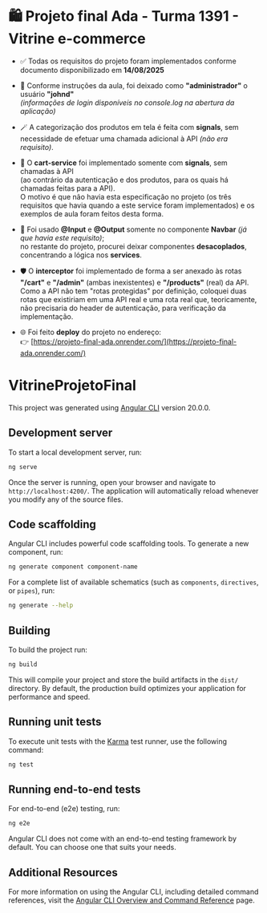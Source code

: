 # 🛍️ Projeto final Ada - Turma 1391 - Vitrine e-commerce

- ✅ Todas os requisitos do projeto foram implementados conforme documento disponibilizado em **14/08/2025**

- 👤 Conforme instruções da aula, foi deixado como **"administrador"** o usuário **"johnd"**  
  *(informações de login disponíveis no console.log na abertura da aplicação)*

- 🪄 A categorização dos produtos em tela é feita com **signals**, sem necessidade de efetuar uma chamada adicional à API *(não era requisito)*.

- 🛒 O **cart-service** foi implementado somente com **signals**, sem chamadas à API  
  (ao contrário da autenticação e dos produtos, para os quais há chamadas feitas para a API).  
  O motivo é que não havia esta especificação no projeto (os três requisitos que havia quando a este service foram implementados) e os exemplos de aula foram feitos desta forma.

- 🔄 Foi usado **@Input** e **@Output** somente no componente **Navbar** *(já que havia este requisito)*;  
  no restante do projeto, procurei deixar componentes **desacoplados**, concentrando a lógica nos **services**.

- 🛡️ O **interceptor** foi implementado de forma a ser anexado às rotas **"/cart"** e **"/admin"** (ambas inexistentes) e **"/products"** (real) da API.  
  Como a API não tem "rotas protegidas" por definição, coloquei duas rotas que existiriam em uma API real e uma rota real que, teoricamente, não precisaria do header de autenticação, para verificação da implementação.

- 🌐 Foi feito **deploy** do projeto no endereço:  
  👉 [https://projeto-final-ada.onrender.com/](https://projeto-final-ada.onrender.com/)





# VitrineProjetoFinal

This project was generated using [Angular CLI](https://github.com/angular/angular-cli) version 20.0.0.

## Development server

To start a local development server, run:

```bash
ng serve
```

Once the server is running, open your browser and navigate to `http://localhost:4200/`. The application will automatically reload whenever you modify any of the source files.

## Code scaffolding

Angular CLI includes powerful code scaffolding tools. To generate a new component, run:

```bash
ng generate component component-name
```

For a complete list of available schematics (such as `components`, `directives`, or `pipes`), run:

```bash
ng generate --help
```

## Building

To build the project run:

```bash
ng build
```

This will compile your project and store the build artifacts in the `dist/` directory. By default, the production build optimizes your application for performance and speed.

## Running unit tests

To execute unit tests with the [Karma](https://karma-runner.github.io) test runner, use the following command:

```bash
ng test
```

## Running end-to-end tests

For end-to-end (e2e) testing, run:

```bash
ng e2e
```

Angular CLI does not come with an end-to-end testing framework by default. You can choose one that suits your needs.

## Additional Resources

For more information on using the Angular CLI, including detailed command references, visit the [Angular CLI Overview and Command Reference](https://angular.dev/tools/cli) page.
